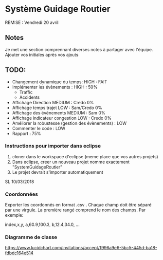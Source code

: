 # Système Guidage Routier
REMISE : Vendredi 20 avril
## Notes

Je met une section comprennant diverses notes à partager avec l'équipe. Ajouter vos initiales après vos ajouts

## TODO:
- Changement dynamique du temps: HIGH : FAIT
- Implémenter les évènements : HIGH : 50%
	- Traffic
	- Accidents
- Affichage Direction MEDIUM : Credo 0%
- Affichage temps trajet LOW : Sam/Credo 0%
- Affichage des évènements MEDIUM : Sam 0%
- Affichage indicateur congestion LOW : Credo 0%
- Améliorer la robustesse (gestion des évènements) : LOW
- Commenter le code : LOW
- Rapport : 75%


### Instructions pour importer dans eclipse

1. cloner dans le workspace d'eclipse (meme place que vos autres projets)
2. Dans eclipse, creer un nouveau projet nomme exactement "SystemGuidageRoutier"
3. Le projet devrait s'importer automatiquement

SL 10/03/2018

### Coordonnées

Exporter les coordonnés en format .csv . Chaque champ doit être séparé par une virgule. La première rangé comprend le nom des champs. Par exemple:

index,x,y,
a,60.9,100.3,
b,12.4,34.0,
...

### Diagramme de classe
https://www.lucidchart.com/invitations/accept/f996a9e6-5bc5-445d-ba18-fdbdc164e514
